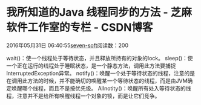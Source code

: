 
# 我所知道的Java 线程同步的方法 -  芝麻软件工作室的专栏 - CSDN博客


2016年05月31日 06:40:55[seven-soft](https://me.csdn.net/softn)阅读数：200


wait()：使一个线程处于等待状态，并且释放所持有的对象的lock。
sleep()：使一个正在运行的线程处于睡眠状态，是一个静态方法，调用此方法要捕捉InterruptedException异常。
notify()：唤醒一个处于等待状态的线程，注意的是在调用此方法的时候，并不能确切的唤醒某一个等待状态的线程，而是由JVM确定唤醒哪个线程，而且不是按优先级。
Allnotity()：唤醒所有处入等待状态的线程，注意并不是给所有唤醒线程一个对象的锁，而是让它们竞争。

